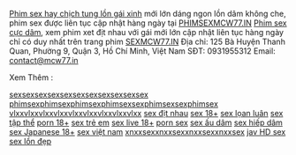 <a href="https://mcw77.in/">Phim sex hay chịch tung lồn gái xinh</a> mới lớn dáng ngon lồn dâm không che, phim sex được liên tục cập nhật hàng ngày tại <a href="https://mcw77.in/">PHIMSEXMCW77.IN</a>
<a href="https://mcw77.in/">Phim sex cực dâm</a>, xem phim xet địt nhau với gái mới lớn cập nhật liên tục hàng ngày chỉ có duy nhất trên trang phim <a href="https://mcw77.in/">SEXMCW77.IN</a>
Địa chỉ: 125 Bà Huyện Thanh Quan, Phường 9, Quận 3, Hồ Chí Minh, Việt Nam
SĐT:  0931955312
Email: contact@mcw77.in

Xem Thêm :

<a href="https://mcw77.in/">sexsexsexsexsexsexsexsexsexsexsex</a>
<a href="https://mcw77.in/">phimsexphimsexphimsexphimsexsexphimsexsexphimsex</a>
<a href="https://mcw77.in/">vlxxvlxxvlxxvlxxvlxxvlxxvlxxvlxxvlxx</a>
<a href="https://mcw77.in/quyen-rieng-tu/">sex địt nhau</a>
<a href="https://mcw77.in/dieu-khoan-va-dieu-kien/">sex 18+</a>
<a href="https://mcw77.in/mien-tru-trach-nhiem/">sex lọan luân</a>
<a href="https://mcw77.in/chinh-sach-bao-mat/">sex tập thể</a>
<a href="https://mcw77.in/khuyen-mai-mcw77/">porn 18+</a>
<a href="https://mcw77.in/game-bai/">sex trẻ em</a>
<a href="https://mcw77.in/xo-so/">sex live 18+</a>
<a href="https://mcw77.in/da-ga/">porn sex</a>
<a href="https://mcw77.in/ban-ca/">sex ấu dâm</a>
<a href="https://mcw77.in/casino/">sex hiếp dâm</a>
<a href="https://mcw77.in/the-thao/">sex Japanese 18+</a>
<a href="https://mcw77.in/huong-dan/">sex việt nam</a>
<a href="https://mcw77.in/tin-tuc/">xnxxsexxnxxsexxnxxsexxnxxsex</a>
<a href="https://mcw77.in/">jav HD sex</a>
<a href="https://mcw77.in/">sex lồn đẹp</a>